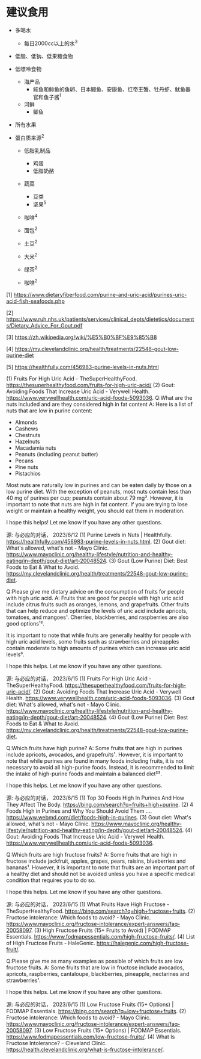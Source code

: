 # 建议食用

- 多喝水
  - 每日2000cc以上的水<sup>3</sup>
- 低脂、低钠、低果糖食物
- 低嘌呤食物
  - 海产品
    - 鲑鱼和鲱鱼的鱼卵、日本鳗鱼、安康鱼、红帝王蟹、牡丹虾、鱿鱼器官和鱼子酱<sup>1</sup>
  - 河鲜
    - 鲫鱼

- 所有水果

- 蛋白质来源<sup>2</sup>
  - 低脂乳制品
    - 鸡蛋
    - 低脂奶酪
  - 蔬菜
    - 豆类
    - 坚果<sup>5</sup>
  - 咖啡<sup>4</sup>

  - 面包<sup>2</sup>
  - 土豆<sup>2</sup>
  - 大米<sup>2</sup>
  - 绿茶<sup>2</sup>
  - 咖啡<sup>2</sup>

[1] <https://www.dietaryfiberfood.com/purine-and-uric-acid/purines-uric-acid-fish-seafoods.php>

[2] <https://www.ruh.nhs.uk/patients/services/clinical_depts/dietetics/documents/Dietary_Advice_For_Gout.pdf>

[3] <https://zh.wikipedia.org/wiki/%E5%B0%BF%E9%85%B8>

[4] <https://my.clevelandclinic.org/health/treatments/22548-gout-low-purine-diet>

[5] <https://healthfully.com/456983-purine-levels-in-nuts.html>

(1) Fruits For High Uric Acid - TheSuperHealthyFood. https://thesuperhealthyfood.com/fruits-for-high-uric-acid/
(2) Gout: Avoiding Foods That Increase Uric Acid - Verywell Health. https://www.verywellhealth.com/uric-acid-foods-5093036.
Q:What are the nuts included and are they considered high in fat content
A:
Here is a list of nuts that are low in purine content:

- Almonds
- Cashews
- Chestnuts
- Hazelnuts
- Macadamia nuts
- Peanuts (including peanut butter)
- Pecans
- Pine nuts
- Pistachios

Most nuts are naturally low in purines and can be eaten daily by those on a low purine diet. With the exception of peanuts, most nuts contain less than 40 mg of purines per cup; peanuts contain about 79 mg³. However, it is important to note that nuts are high in fat content. If you are trying to lose weight or maintain a healthy weight, you should eat them in moderation.

I hope this helps! Let me know if you have any other questions.

源: 与必应的对话， 2023/6/12
(1) Purine Levels in Nuts | Healthfully. https://healthfully.com/456983-purine-levels-in-nuts.html.
(2) Gout diet: What's allowed, what's not - Mayo Clinic. https://www.mayoclinic.org/healthy-lifestyle/nutrition-and-healthy-eating/in-depth/gout-diet/art-20048524.
(3) Gout (Low Purine) Diet: Best Foods to Eat & What to Avoid. https://my.clevelandclinic.org/health/treatments/22548-gout-low-purine-diet.


Q:Please give me dietary advice on the consumption of fruits for people with high uric acid.
A:
Fruits that are good for people with high uric acid include citrus fruits such as oranges, lemons, and grapefruits. Other fruits that can help reduce and optimize the levels of uric acid include apricots, tomatoes, and mangoes¹. Cherries, blackberries, and raspberries are also good options¹². 

It is important to note that while fruits are generally healthy for people with high uric acid levels, some fruits such as strawberries and pineapples contain moderate to high amounts of purines which can increase uric acid levels³. 

I hope this helps. Let me know if you have any other questions.

源: 与必应的对话， 2023/6/15
(1) Fruits For High Uric Acid - TheSuperHealthyFood. https://thesuperhealthyfood.com/fruits-for-high-uric-acid/.
(2) Gout: Avoiding Foods That Increase Uric Acid - Verywell Health. https://www.verywellhealth.com/uric-acid-foods-5093036.
(3) Gout diet: What's allowed, what's not - Mayo Clinic. https://www.mayoclinic.org/healthy-lifestyle/nutrition-and-healthy-eating/in-depth/gout-diet/art-20048524.
(4) Gout (Low Purine) Diet: Best Foods to Eat & What to Avoid. https://my.clevelandclinic.org/health/treatments/22548-gout-low-purine-diet.


Q:Which fruits have high purine?
A:
Some fruits that are high in purines include apricots, avocados, and grapefruits¹. However, it is important to note that while purines are found in many foods including fruits, it is not necessary to avoid all high-purine foods. Instead, it is recommended to limit the intake of high-purine foods and maintain a balanced diet²³.

I hope this helps. Let me know if you have any other questions.

源: 与必应的对话， 2023/6/15
(1) Top 30 Foods High In Purines And How They Affect The Body. https://bing.com/search?q=fruits+high+purine.
(2) 4 Foods High in Purines and Why You Should Avoid Them .... https://www.webmd.com/diet/foods-high-in-purines.
(3) Gout diet: What's allowed, what's not - Mayo Clinic. https://www.mayoclinic.org/healthy-lifestyle/nutrition-and-healthy-eating/in-depth/gout-diet/art-20048524.
(4) Gout: Avoiding Foods That Increase Uric Acid - Verywell Health. https://www.verywellhealth.com/uric-acid-foods-5093036.




Q:Which fruits are high fructose fruits?
A:
Some fruits that are high in fructose include jackfruit, apples, grapes, pears, raisins, blueberries and bananas¹. However, it is important to note that fruits are an important part of a healthy diet and should not be avoided unless you have a specific medical condition that requires you to do so.

I hope this helps. Let me know if you have any other questions.

源: 与必应的对话， 2023/6/15
(1) What Fruits Have High Fructose - TheSuperHealthyFood. https://bing.com/search?q=high+fructose+fruits.
(2) Fructose intolerance: Which foods to avoid? - Mayo Clinic. https://www.mayoclinic.org/fructose-intolerance/expert-answers/faq-20058097.
(3) High Fructose Fruits (15+ Fruits to Avoid) | FODMAP Essentials. https://www.fodmapessentials.com/high-fructose-fruits/.
(4) List of High Fructose Fruits - HaleGenic. https://halegenic.com/high-fructose-fruit/.

Q:Please give me as many examples as possible of which fruits are low fructose fruits.
A:
Some fruits that are low in fructose include avocados, apricots, raspberries, cantaloupe, blackberries, pineapple, nectarines and strawberries¹. 

I hope this helps. Let me know if you have any other questions.

源: 与必应的对话， 2023/6/15
(1) Low Fructose Fruits (15+ Options) | FODMAP Essentials. https://bing.com/search?q=low+fructose+fruits.
(2) Fructose intolerance: Which foods to avoid? - Mayo Clinic. https://www.mayoclinic.org/fructose-intolerance/expert-answers/faq-20058097.
(3) Low Fructose Fruits (15+ Options) | FODMAP Essentials. https://www.fodmapessentials.com/low-fructose-fruits/.
(4) What Is Fructose Intolerance? – Cleveland Clinic. https://health.clevelandclinic.org/what-is-fructose-intolerance/.